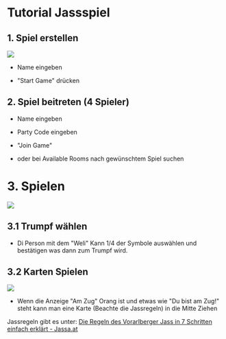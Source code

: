# Tutorial Jassspiel

## 1. Spiel erstellen

![](file:///C:/Users/merli/AppData/Roaming/marktext/images/2025-06-18-08-19-54-image.png?msec=1750229262400)

- Name eingeben
  
- "Start Game" drücken
  

## 2. Spiel beitreten (4 Spieler)

- Name eingeben
  
- Party Code eingeben
  
- "Join Game"
  
- oder bei Available Rooms nach gewünschtem Spiel suchen
  

# 3. Spielen

![](file:///C:/Users/merli/AppData/Roaming/marktext/images/2025-06-18-08-40-13-image.png?msec=1750229259268)

## 3.1 Trumpf wählen

- Di Person mit dem "Weli" Kann 1/4 der Symbole auswählen und bestätigen was dann zum Trumpf wird.

## 3.2 Karten Spielen

![](file:///C:/Users/merli/AppData/Roaming/marktext/images/2025-06-18-08-43-39-image.png?msec=1750229253282)

- Wenn die Anzeige "Am Zug" Orang ist und etwas wie "Du bist am Zug!" steht kann man eine Karte (Beachte die Jassregeln) in die Mitte Ziehen

Jassregeln gibt es unter: [Die Regeln des Vorarlberger Jass in 7 Schritten einfach erklärt - Jassa.at](https://www.jassa.at/regeln/)
